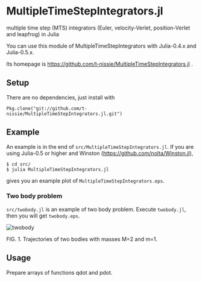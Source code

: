 MultipleTimeStepIntegrators.jl
==============================
multiple time step (MTS) integrators (Euler, velocity-Verlet, position-Verlet and leapfrog) in Julia

You can use this module of MultipleTimeStepIntegrators with Julia-0.4.x and Julia-0.5.x.

Its homepage is https://github.com/t-nissie/MultipleTimeStepIntegrators.jl .

## Setup
There are no dependencies, just install with

    Pkg.clone("git://github.com/t-nissie/MultipleTimeStepIntegrators.jl.git")

## Example
An example is in the end of `src/MultipleTimeStepIntegrators.jl`.
If you are using Julia-0.5 or higher and
Winston (https://github.com/nolta/Winston.jl),

    $ cd src/
    $ julia MultipleTimeStepIntegrators.jl

gives you an example plot of `MultipleTimeStepIntegrators.eps`.

### Two body problem
`src/twobody.jl` is an example of two body problem.
Execute `twobody.jl`, then you will get `twobody.eps`.

![twobody](https://raw.githubusercontent.com/t-nissie/MultipleTimeStepIntegrators.jl/master/docs/twobody.jpg "two body problem")

FIG. 1. Trajectories of two bodies with masses M=2 and m=1.

## Usage
Prepare arrays of functions qdot and pdot.

